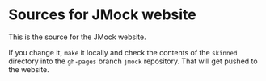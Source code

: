 Sources for JMock website
=========================

This is the source for the JMock website. 

If you change it, `make` it locally and check the contents of the `skinned` directory 
into the `gh-pages` branch `jmock` repository. That will get pushed to the website.


